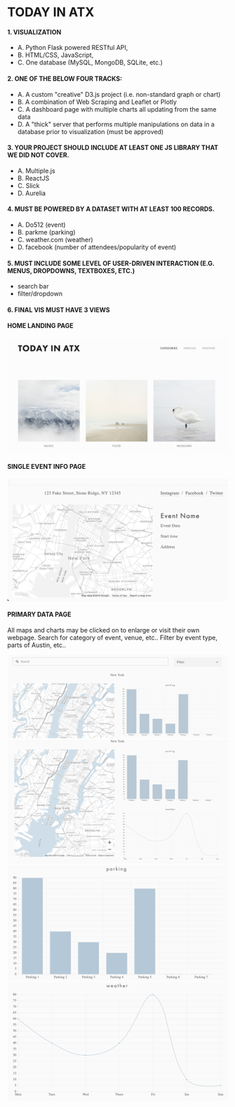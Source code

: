# TODAY IN ATX
#### 1.	VISUALIZATION
- A.	Python Flask powered RESTful API, 
- B.	HTML/CSS, JavaScript, 
- C.	One database (MySQL, MongoDB, SQLite, etc.)
#### 2.	ONE OF THE BELOW FOUR TRACKS: 
- A.	A custom "creative" D3.js project (i.e. non-standard graph or chart)
- B.	A combination of Web Scraping and Leaflet or Plotly
- C.	A dashboard page with multiple charts all updating from the same data
- D.	A "thick" server that performs multiple manipulations on data in a database prior to visualization (must be approved)
#### 3.	YOUR PROJECT SHOULD INCLUDE AT LEAST ONE JS LIBRARY THAT WE DID NOT COVER.
- A.	Multiple.js
- B.	ReactJS
- C.	Slick
- D.	Aurelia
#### 4.	MUST BE POWERED BY A DATASET WITH AT LEAST 100 RECORDS. 
- A. Do512 (event)
- B. parkme (parking)
- C. weather.com (weather)
- D. facebook (number of attendees/popularity of event)
#### 5.	MUST INCLUDE SOME LEVEL OF USER-DRIVEN INTERACTION (E.G. MENUS, DROPDOWNS, TEXTBOXES, ETC.)
- search bar
- filter/dropdown
#### 6.	FINAL VIS MUST HAVE 3 VIEWS

#### HOME LANDING PAGE

![Images/landingResize.png](images/home.png)

#### SINGLE EVENT INFO PAGE

![Images/landingResize.png](images/single_event.png)

#### PRIMARY DATA PAGE
All maps and charts may be clicked on to enlarge or visit their own webpage. Search for category of event, venue, etc.. Filter by event type, parts of Austin, etc..


![Images/landingResize.png](images/data_page_search_bar.png)
![Images/landingResize.png](images/data_page.png)
![Images/landingResize.png](images/parking_bar.png)
![Images/landingResize.png](images/weather_line.png)
